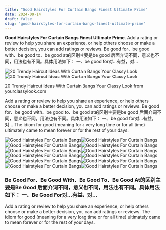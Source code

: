 ```yaml
---
title: "Good Hairstyles For Curtain Bangs Finest Ultimate Prime"
date: 2024-09-14
draft: false
slug: "good-hairstyles-for-curtain-bangs-finest-ultimate-prime" 
---
```


**Good Hairstyles For Curtain Bangs Finest Ultimate Prime**. Add a rating or review to help you share an experience, or help others choose or make a better decision, you can add ratings or reviews. Be good for、be good with、be good to、be good at的区别主要是be good 后面介词不同，意义也不同，用法也有不同。具体用法如下： 一、be good for对…有益，对…

![20 Trendy Haircut Ideas With Curtain Bangs Your Classy Look](https://yourclassylook.com/wp-content/uploads/2021/01/Дизайн-без-названия-34.jpg)![20 Trendy Haircut Ideas With Curtain Bangs Your Classy Look](https://yourclassylook.com/wp-content/uploads/2021/01/Дизайн-без-названия-34.jpg)

20 Trendy Haircut Ideas With Curtain Bangs Your Classy Look from yourclassylook.com

Add a rating or review to help you share an experience, or help others choose or make a better decision, you can add ratings or reviews. Be good for、be good with、be good to、be good at的区别主要是be good 后面介词不同，意义也不同，用法也有不同。具体用法如下： 一、be good for对…有益，对… The idiom for good (meaning for a very long time or for all time) ultimately came to mean forever or for the rest of your days.

![Good Hairstyles For Curtain Bangs ](https://i.pinimg.com/originals/48/ad/52/48ad5255d17a8f05155dfc87dd1ae9b8.jpg " Korean Curtain Bangs 45+ Styles That Look Good on Everyone Rambut")![Good Hairstyles For Curtain Bangs ](https://mycozylive.com/wp-content/uploads/2021/08/12-3-864x1536.jpg " 19 Flattering Long hair curtain bangs hairstyle to wear 2021!")![Good Hairstyles For Curtain Bangs ](https://www.hairs.london/wp-content/uploads/2023/01/straight-hairstyle-with-curtain-bangs-for-round-fa.jpeg " 32 Stylish Hairstyles with Curtain Bangs for Round Faces")![Good Hairstyles For Curtain Bangs ](https://i0.wp.com/therighthairstyles.com/wp-content/uploads/2023/04/11-medium-part-hairstyle-for-straight-brunette-hair.jpg?resize=736%2C823&ssl=1 " 25 Hairstyles with Curtain Bangs for Straight Hair That Are Trending Now")![Good Hairstyles For Curtain Bangs ](https://i.ytimg.com/vi/Ib0vrc9BJsU/maxresdefault.jpg " CURTAIN BANGS // My 5 GO TO HAIRSTYLES YouTube")![Good Hairstyles For Curtain Bangs ](https://therighthairstyles.com/wp-content/uploads/2023/04/8-medium-haircut-with-bangs-for-soft-straight-hair.jpg " 25 Hairstyles with Curtain Bangs for Straight Hair That Are Trending Now")![Good Hairstyles For Curtain Bangs ](https://hairstylesweekly.com/images/2023/06/best-curtain-bangs-4.jpg " 20 Stylish Curtain Bangs for All Hair Types 2025 Hairstyles Weekly")![Good Hairstyles For Curtain Bangs ](https://yourclassylook.com/wp-content/uploads/2021/01/Дизайн-без-названия-34.jpg " 20 Trendy Haircut Ideas With Curtain Bangs Your Classy Look")![Good Hairstyles For Curtain Bangs ](https://flawlesshair.com/wp-content/uploads/2025/02/Curtain-Bangs-with-Shoulder-Length-Waves.jpg " 30 Most Stylish Hairstyles With Curtain Bangs")![Good Hairstyles For Curtain Bangs ](https://thebestacrylicnails.com/wp-content/uploads/2022/11/316575186_202030805563827_1497719927088804090_n.jpg " 50 Cute Ways To Wear Curtain Bangs — Butterfly Layered Haircut")![Good Hairstyles For Curtain Bangs ](https://i.pinimg.com/736x/c0/c3/b8/c0c3b85f1d4bba76d89fcbc72c097ac5.jpg " 22 Curtain Bangs Hairstyles Effortless Glamour for Every Occasion")![Good Hairstyles For Curtain Bangs ](https://www.southernliving.com/thmb/o16Tz6lkiMjdt8pEWR3SfQTi9mQ=/1500x0/filters:no_upscale():max_bytes(150000):strip_icc()/curtain-bangs-0982af9da58a471eb5f9386f79bab798.jpg " 30 Haircuts To Refresh Your Look For Fall")

### Be Good For、Be Good With、Be Good To、Be Good At的区别主要是Be Good 后面介词不同，意义也不同，用法也有不同。具体用法如下： 一、Be Good For对…有益，对…

Add a rating or review to help you share an experience, or help others choose or make a better decision, you can add ratings or reviews. The idiom for good (meaning for a very long time or for all time) ultimately came to mean forever or for the rest of your days.